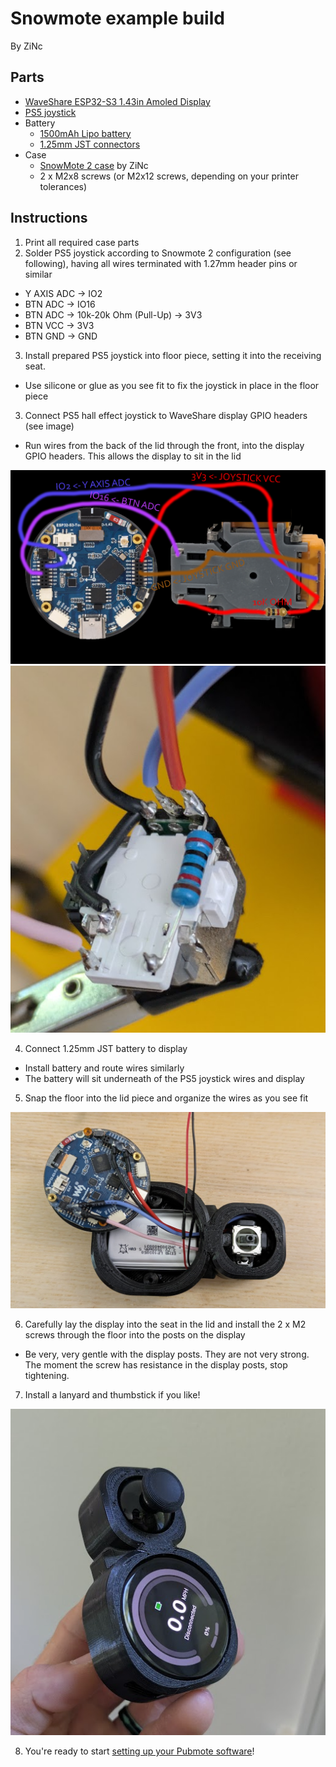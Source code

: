 # Snowmote example build

By ZiNc

## Parts

- [WaveShare ESP32-S3 1.43in Amoled Display](https://www.waveshare.com/esp32-s3-touch-amoled-1.43.htm)
- [PS5 joystick](https://www.aliexpress.us/item/3256806823053436.html)
- Battery
  - [1500mAh Lipo battery](https://www.amazon.com/dp/B09DPNCLQZ)
  - [1.25mm JST connectors](https://www.amazon.com/dp/B088NQBF3V)
- Case
  - [SnowMote 2 case](https://www.printables.com/model/1410737) by ZiNc
  - 2 x M2x8 screws (or M2x12 screws, depending on your printer tolerances)

## Instructions

1. Print all required case parts
2. Solder PS5 joystick according to Snowmote 2 configuration (see following), having all wires terminated with 1.27mm header pins or similar
  - Y AXIS ADC -> IO2
  - BTN ADC -> IO16
  - BTN ADC -> 10k-20k Ohm (Pull-Up) -> 3V3
  - BTN VCC -> 3V3
  - BTN GND -> GND

3. Install prepared PS5 joystick into floor piece, setting it into the receiving seat.
  - Use silicone or glue as you see fit to fix the joystick in place in the floor piece

3. Connect PS5 hall effect joystick to WaveShare display GPIO headers (see image)
  - Run wires from the back of the lid through the front, into the display GPIO headers. This allows the display to sit in the lid

![](snowmote2-pinout.png)
![](snowmote2-wiring.png)

4. Connect 1.25mm JST battery to display
  - Install battery and route wires similarly
  - The battery will sit underneath of the PS5 joystick wires and display

5. Snap the floor into the lid piece and organize the wires as you see fit

![](snowmote2-battery.png)

6. Carefully lay the display into the seat in the lid and install the 2 x M2 screws through the floor into the posts on the display
  - Be very, very gentle with the display posts. They are not very strong. The moment the screw has resistance in the display posts, stop tightening.

7. Install a lanyard and thumbstick if you like!

![](snowmote2-assembly.png)

8. You're ready to start [setting up your Pubmote software](/docs/quick-start.md)!
